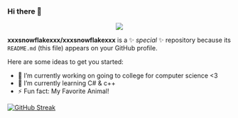 ### Hi there 👋
<p align="center">
  <img src="https://media2.giphy.com/media/OOSbqEBoTmA2OUN3pO/giphy.gif?cid=ecf05e47c3t9w0u40qmxbhk6jw06evw615s6pcgc5l8qin2y&rid=giphy.gif&ct=g"/>
</p>

**xxxsnowflakexxx/xxxsnowflakexxx** is a ✨ _special_ ✨ repository because its `README.md` (this file) appears on your GitHub profile.

Here are some ideas to get you started:

- 🔭 I’m currently working on going to college for computer science <3
- 🌱 I’m currently learning C# & c++
- ⚡ Fun fact: My Favorite Animal!

[![GitHub Streak](https://github-readme-streak-stats.herokuapp.com?user=xxxsnowflakexxx&theme=horizon)](https://git.io/streak-stats)
